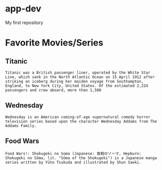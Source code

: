 # app-dev
My first repository

# Favorite Movies/Series
  ## **Titanic**
    Titanic was a British passenger liner, operated by the White Star Line, which sank in the North Atlantic Ocean on 15 April 1912 after striking an iceberg during her maiden voyage from Southampton, England, to New York City, United States. Of the estimated 2,224 passengers and crew aboard, more than 1,500 
    
  ## **Wednesday**
    Wednesday is an American coming-of-age supernatural comedy horror television series based upon the character Wednesday Addams from The Addams Family. 
  
  ## **Food Wars**
    Food Wars!: Shokugeki no Soma (Japanese: 食戟のソーマ, Hepburn: Shokugeki no Sōma, lit. "Sōma of the Shokugeki") is a Japanese manga series written by Yūto Tsukuda and illustrated by Shun Saeki.
